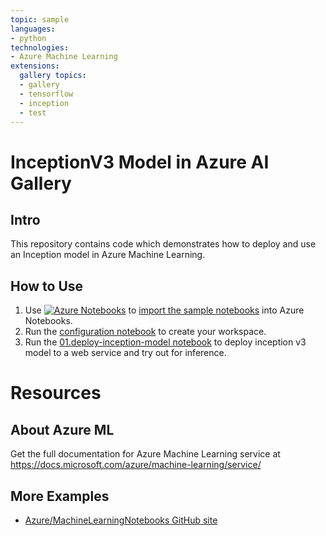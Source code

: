 ```yaml
---
topic: sample
languages:
- python
technologies:
- Azure Machine Learning
extensions:
  gallery topics:
  - gallery
  - tensorflow
  - inception
  - test
---
```


# InceptionV3 Model in Azure AI Gallery

## Intro
This repository contains code which demonstrates how to deploy and use an Inception model in Azure Machine Learning.

## How to Use
1. Use [![Azure Notebooks](https://notebooks.azure.com/launch.png)](https://notebooks.azure.com/import/gh/Azure-Samples/AI-Gallery-InceptionV3) to [import the sample notebooks](https://notebooks.azure.com/import/gh/Azure-Samples/AI-Gallery-InceptionV3) into Azure Notebooks.
2. Run the [configuration notebook](00.configuration.ipynb) to create your workspace. 
3. Run the [01.deploy-inception-model notebook](01.deploy-inception-model.ipynb) to deploy inception v3 model to a web service and try out for inference.

# Resources


## About Azure ML
Get the full documentation for Azure Machine Learning service at https://docs.microsoft.com/azure/machine-learning/service/

## More Examples
 * [Azure/MachineLearningNotebooks GitHub site](https://github.com/Azure/MachineLearningNotebooks)
